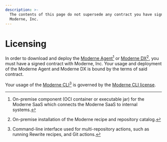 ```yaml
---
description: >-
  The contents of this page do not supersede any contract you have signed with
  Moderne, Inc.
---
```


# Licensing

In order to download and deploy the [Moderne Agent](#user-content-fn-1)[^1] or [Moderne DX](#user-content-fn-2)[^2], you must have a signed contract with Moderne, Inc. Your usage and deployment of the Moderne Agent and Moderne DX is bound by the terms of said contract.

Your usage of the [Moderne CLI](#user-content-fn-3)[^3] is governed by the [Moderne CLI license](../user-documentation/moderne-cli/getting-started/moderne-cli-license.md).

[^1]: On-premise component (OCI container or executable jar) for the Moderne SaaS which connects the Moderne SaaS to internal systems.

[^2]: On-premise installation of the Moderne recipe and repository catalog.

[^3]: Command-line interface used for multi-repository actions, such as running Rewrite recipes, and Git actions.

